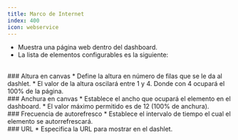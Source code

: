```yaml
---
title: Marco de Internet
index: 400
icon: webservice
---
```

* Muestra una página web dentro del dashboard.
* La lista de elementos configurables es la siguiente:

<br />
### Altura en canvas
* Define la altura en número de filas que se le da al dashlet.
* El valor de la altura oscilará entre 1 y 4. Donde con 4 ocupará el 100% de la página.

<br />
### Anchura en canvas
* Establece el ancho que ocupará el elemento en el dashboard.
* El valor máximo permitido es de 12 (100% de anchura).

<br/>
### Frecuencia de autorefresco
* Establece el intervalo de tiempo el cual el elemento se autorrefrescará.



<br />
### URL
* Especifica la URL para mostrar en el dashlet.